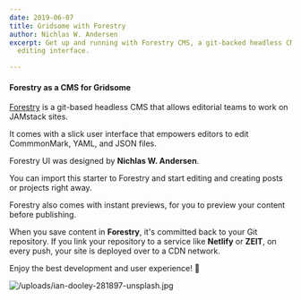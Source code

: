 ```yaml
---
date: 2019-06-07
title: Gridsome with Forestry
author: Nichlas W. Andersen
excerpt: Get up and running with Forestry CMS, a git-backed headless CMS with a slick
  editing interface.

---
```

#### Forestry as a CMS for Gridsome

[Forestry](https://forestry.io) is a git-based headless CMS that allows editorial teams to work on JAMstack sites.

It comes with a slick user interface that empowers editors to edit CommmonMark, YAML, and JSON files.

Forestry UI was designed by **Nichlas W. Andersen**.

You can import this starter to Forestry and start editing and creating posts or projects right away.

Forestry also comes with instant previews, for you to preview your content before publishing.

When you save content in **Forestry**, it's committed back to your Git repository. If you link your repository to a service like **Netlify** or **ZEIT**, on every push, your site is deployed over to a CDN network.

Enjoy the best development and user experience! 🚀

![/uploads/ian-dooley-281897-unsplash.jpg](https://app.forestry.io/sites/htdcbiecbnrtfw/body-media//uploads/ian-dooley-281897-unsplash.jpg)